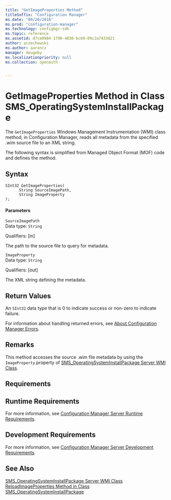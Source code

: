 ```yaml
---
title: "GetImageProperties Method"
titleSuffix: "Configuration Manager"
ms.date: "09/20/2016"
ms.prod: "configuration-manager"
ms.technology: configmgr-sdk
ms.topic: reference
ms.assetid: d7ce0984-1790-4030-bc69-09c2a7433821
author: aczechowski
ms.author: aaroncz
manager: dougeby
ms.localizationpriority: null
ms.collection: openauth


---
```

# GetImageProperties Method in Class SMS_OperatingSystemInstallPackage
The `GetImageProperties` Windows Management Instrumentation (WMI) class method, in Configuration Manager, reads all metadata from the specified .wim source file to an XML string.  

 The following syntax is simplified from Managed Object Format (MOF) code and defines the method.  

## Syntax  

```  
SInt32 GetImageProperties(  
      String SourceImagePath,  
      String ImageProperty  
);  
```  

#### Parameters  
 `SourceImagePath`  
 Data type: `String`  

 Qualifiers: [in]  

 The path to the source file to query for metadata.  

 `ImageProperty`  
 Data type: `String`  

 Qualifiers: [out]  

 The XML string defining the metadata.  

## Return Values  
 An `SInt32` data type that is 0 to indicate success or non-zero to indicate failure.  

 For information about handling returned errors, see [About Configuration Manager Errors](../../../develop/core/understand/about-configuration-manager-errors.md).  

## Remarks  
 This method accesses the source .wim file metadata by using the `ImageProperty` property of [SMS_OperatingSystemInstallPackage Server WMI Class](../../../develop/reference/osd/sms_operatingsysteminstallpackage-server-wmi-class.md).  

## Requirements  

## Runtime Requirements  
 For more information, see [Configuration Manager Server Runtime Requirements](../../../develop/core/reqs/server-runtime-requirements.md).  

## Development Requirements  
 For more information, see [Configuration Manager Server Development Requirements](../../../develop/core/reqs/server-development-requirements.md).  

## See Also  
 [SMS_OperatingSystemInstallPackage Server WMI Class](../../../develop/reference/osd/sms_operatingsysteminstallpackage-server-wmi-class.md)   
 [ReloadImageProperties Method in Class SMS_OperatingSystemInstallPackage](../../../develop/reference/osd/reloadimageproperties-method-in-class-sms_operatingsysteminstallpackage.md)
